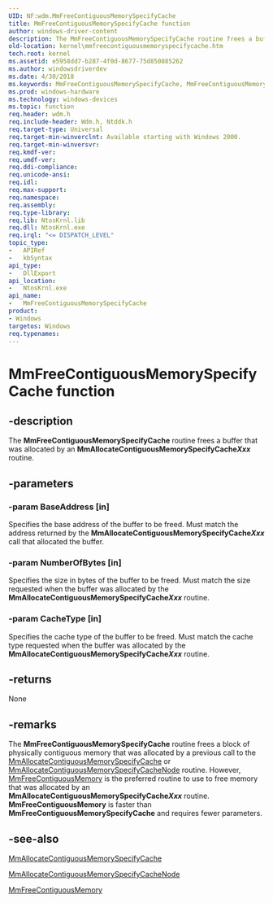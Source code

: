 ```yaml
---
UID: NF:wdm.MmFreeContiguousMemorySpecifyCache
title: MmFreeContiguousMemorySpecifyCache function
author: windows-driver-content
description: The MmFreeContiguousMemorySpecifyCache routine frees a buffer that was allocated by an MmAllocateContiguousMemorySpecifyCacheXxx routine.
old-location: kernel\mmfreecontiguousmemoryspecifycache.htm
tech.root: kernel
ms.assetid: e5958dd7-b287-4f0d-8677-75d850885262
ms.author: windowsdriverdev
ms.date: 4/30/2018
ms.keywords: MmFreeContiguousMemorySpecifyCache, MmFreeContiguousMemorySpecifyCache routine [Kernel-Mode Driver Architecture], k106_256e3525-d48d-4045-872c-2e2fd6302525.xml, kernel.mmfreecontiguousmemoryspecifycache, wdm/MmFreeContiguousMemorySpecifyCache
ms.prod: windows-hardware
ms.technology: windows-devices
ms.topic: function
req.header: wdm.h
req.include-header: Wdm.h, Ntddk.h
req.target-type: Universal
req.target-min-winverclnt: Available starting with Windows 2000.
req.target-min-winversvr: 
req.kmdf-ver: 
req.umdf-ver: 
req.ddi-compliance: 
req.unicode-ansi: 
req.idl: 
req.max-support: 
req.namespace: 
req.assembly: 
req.type-library: 
req.lib: NtosKrnl.lib
req.dll: NtosKrnl.exe
req.irql: "<= DISPATCH_LEVEL"
topic_type:
-	APIRef
-	kbSyntax
api_type:
-	DllExport
api_location:
-	NtosKrnl.exe
api_name:
-	MmFreeContiguousMemorySpecifyCache
product:
- Windows
targetos: Windows
req.typenames: 
---
```


# MmFreeContiguousMemorySpecifyCache function


## -description


The <b>MmFreeContiguousMemorySpecifyCache</b> routine frees a buffer that was allocated by an <b>MmAllocateContiguousMemorySpecifyCache<i>Xxx</i></b> routine. 


## -parameters




### -param BaseAddress [in]

Specifies the base address of the buffer to be freed. Must match the address returned by the <b>MmAllocateContiguousMemorySpecifyCache<i>Xxx</i></b> call that allocated the buffer.


### -param NumberOfBytes [in]

Specifies the size in bytes of the buffer to be freed. Must match the size requested when the buffer was allocated by the <b>MmAllocateContiguousMemorySpecifyCache<i>Xxx</i></b> routine.


### -param CacheType [in]

Specifies the cache type of the buffer to be freed. Must match the cache type requested when the buffer was allocated by the <b>MmAllocateContiguousMemorySpecifyCache<i>Xxx</i></b> routine.


## -returns



None




## -remarks



The <b>MmFreeContiguousMemorySpecifyCache</b> routine frees a block of physically contiguous memory that was allocated by a previous call to the <a href="https://msdn.microsoft.com/library/windows/hardware/ff554464">MmAllocateContiguousMemorySpecifyCache</a> or <a href="https://msdn.microsoft.com/library/windows/hardware/ff554469">MmAllocateContiguousMemorySpecifyCacheNode</a> routine. However, <a href="https://msdn.microsoft.com/library/windows/hardware/ff554503">MmFreeContiguousMemory</a> is the preferred routine to use to free memory that was allocated by an <b>MmAllocateContiguousMemorySpecifyCache<i>Xxx</i></b> routine. <b>MmFreeContiguousMemory</b> is faster than <b>MmFreeContiguousMemorySpecifyCache</b> and requires fewer parameters.




## -see-also




<a href="https://msdn.microsoft.com/library/windows/hardware/ff554464">MmAllocateContiguousMemorySpecifyCache</a>



<a href="https://msdn.microsoft.com/library/windows/hardware/ff554469">MmAllocateContiguousMemorySpecifyCacheNode</a>



<a href="https://msdn.microsoft.com/library/windows/hardware/ff554503">MmFreeContiguousMemory</a>
 

 

